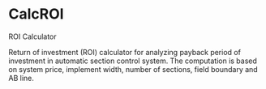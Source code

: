 # CalcROI
ROI Calculator

Return of investment (ROI) calculator for analyzing payback period of investment in automatic section control system. The computation is based on system price, implement width, number of sections, field boundary and AB line.
